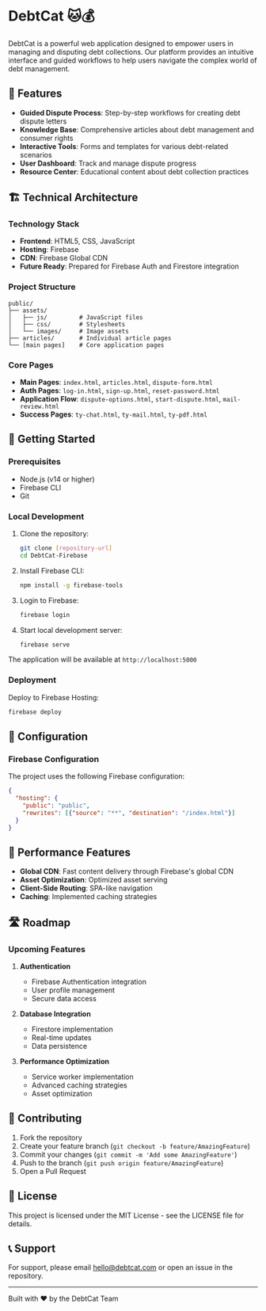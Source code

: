# DebtCat 🐱💰

DebtCat is a powerful web application designed to empower users in managing and disputing debt collections. Our platform provides an intuitive interface and guided workflows to help users navigate the complex world of debt management.

## 🌟 Features

- **Guided Dispute Process**: Step-by-step workflows for creating debt dispute letters
- **Knowledge Base**: Comprehensive articles about debt management and consumer rights
- **Interactive Tools**: Forms and templates for various debt-related scenarios
- **User Dashboard**: Track and manage dispute progress
- **Resource Center**: Educational content about debt collection practices

## 🏗️ Technical Architecture

### Technology Stack
- **Frontend**: HTML5, CSS, JavaScript
- **Hosting**: Firebase
- **CDN**: Firebase Global CDN
- **Future Ready**: Prepared for Firebase Auth and Firestore integration

### Project Structure
```
public/
├── assets/
│   ├── js/         # JavaScript files
│   ├── css/        # Stylesheets
│   └── images/     # Image assets
├── articles/       # Individual article pages
└── [main pages]    # Core application pages
```

### Core Pages
- **Main Pages**: `index.html`, `articles.html`, `dispute-form.html`
- **Auth Pages**: `log-in.html`, `sign-up.html`, `reset-password.html`
- **Application Flow**: `dispute-options.html`, `start-dispute.html`, `mail-review.html`
- **Success Pages**: `ty-chat.html`, `ty-mail.html`, `ty-pdf.html`

## 🚀 Getting Started

### Prerequisites
- Node.js (v14 or higher)
- Firebase CLI
- Git

### Local Development
1. Clone the repository:
   ```bash
   git clone [repository-url]
   cd DebtCat-Firebase
   ```

2. Install Firebase CLI:
   ```bash
   npm install -g firebase-tools
   ```

3. Login to Firebase:
   ```bash
   firebase login
   ```

4. Start local development server:
   ```bash
   firebase serve
   ```

The application will be available at `http://localhost:5000`

### Deployment
Deploy to Firebase Hosting:
```bash
firebase deploy
```

## 🔧 Configuration

### Firebase Configuration
The project uses the following Firebase configuration:

```json
{
  "hosting": {
    "public": "public",
    "rewrites": [{"source": "**", "destination": "/index.html"}]
  }
}
```

## 📱 Performance Features

- **Global CDN**: Fast content delivery through Firebase's global CDN
- **Asset Optimization**: Optimized asset serving
- **Client-Side Routing**: SPA-like navigation
- **Caching**: Implemented caching strategies

## 🛣️ Roadmap

### Upcoming Features
1. **Authentication**
   - Firebase Authentication integration
   - User profile management
   - Secure data access

2. **Database Integration**
   - Firestore implementation
   - Real-time updates
   - Data persistence

3. **Performance Optimization**
   - Service worker implementation
   - Advanced caching strategies
   - Asset optimization

## 🤝 Contributing

1. Fork the repository
2. Create your feature branch (`git checkout -b feature/AmazingFeature`)
3. Commit your changes (`git commit -m 'Add some AmazingFeature'`)
4. Push to the branch (`git push origin feature/AmazingFeature`)
5. Open a Pull Request

## 📄 License

This project is licensed under the MIT License - see the LICENSE file for details.

## 📞 Support

For support, please email [hello@debtcat.com](mailto:hello@debtcat.com) or open an issue in the repository.

---

Built with ❤️ by the DebtCat Team
